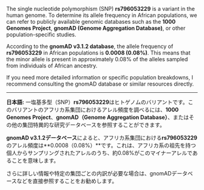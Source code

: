 The single nucleotide polymorphism (SNP) **rs796053229** is a variant in the human genome. To determine its allele frequency in African populations, we can refer to publicly available genomic databases such as the **1000 Genomes Project**, **gnomAD (Genome Aggregation Database)**, or other population-specific studies.

According to the **gnomAD v3.1.2 database**, the allele frequency of **rs796053229** in African populations is **0.0008 (0.08%)**. This means that the minor allele is present in approximately 0.08% of the alleles sampled from individuals of African ancestry.

If you need more detailed information or specific population breakdowns, I recommend consulting the gnomAD database or similar resources directly.

---

**日本語:**
一塩基多型（SNP）**rs796053229**はヒトゲノムのバリアントです。このバリアントのアフリカ系集団におけるアレル頻度を調べるには、**1000 Genomes Project**、**gnomAD（Genome Aggregation Database）**、またはその他の集団特異的な研究データベースを参照することができます。

**gnomAD v3.1.2データベース**によると、アフリカ系集団における**rs796053229**のアレル頻度は**0.0008（0.08%）**です。これは、アフリカ系の祖先を持つ個人からサンプリングされたアレルのうち、約0.08%がこのマイナーアレルであることを意味します。

さらに詳しい情報や特定の集団ごとの内訳が必要な場合は、gnomADデータベースなどを直接参照することをお勧めします。
